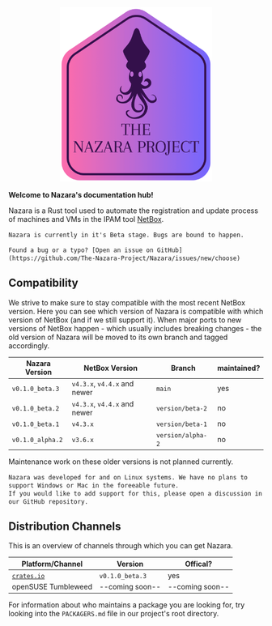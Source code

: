 <p align="center">
    <img src="assets/logo-no-background.png" alt="The Nazara Logo" style="width:60%; max-width:300px;" />
</p>

**Welcome to Nazara's documentation hub!**

Nazara is a Rust tool used to automate the registration and update process of machines and VMs in the
IPAM tool [NetBox](https://netboxlabs.com/docs/netbox/).

```admonish info
Nazara is currently in it's Beta stage. Bugs are bound to happen.
```

```admonish tip
Found a bug or a typo? [Open an issue on GitHub](https://github.com/The-Nazara-Project/Nazara/issues/new/choose)
```

## Compatibility

We strive to make sure to stay compatible with the most recent NetBox version. Here you can see which version
of Nazara is compatible with which version of NetBox (and if we still support it). When major ports to new
versions of NetBox happen - which usually includes breaking changes - the old version of Nazara will be moved
to its own branch and tagged accordingly.

|Nazara Version  |NetBox Version               |Branch           |maintained?|
|----------------|-----------------------------|-----------------|---|
|`v0.1.0_beta.3` |`v4.3.x`, `v4.4.x` and newer |`main`           |yes|
|`v0.1.0_beta.2` |`v4.3.x`, `v4.4.x` and newer |`version/beta-2` |no |
|`v0.1.0_beta.1` |`v4.3.x`                     |`version/beta-1` |no |
|`v0.1.0_alpha.2`|`v3.6.x`                     |`version/alpha-2`|no |

Maintenance work on these older versions is not planned currently.

```admonish warning
Nazara was developed for and on Linux systems. We have no plans to support Windows or Mac in the foreeable future.
If you would like to add support for this, please open a discussion in our GitHub repository.
```

## Distribution Channels

This is an overview of channels through which you can get Nazara.

|Platform/Channel|Version|Offical?|
|-|-|-|
|[`crates.io`](https://crates.io/crates/nazara)|`v0.1.0_beta.3`|yes|
|openSUSE Tumbleweed|--coming soon--|--coming soon--|

For information about who maintains a package you are looking for, try
looking into the `PACKAGERS.md` file in our project's root directory.
